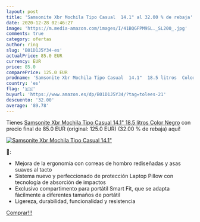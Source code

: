 ```yaml
---
layout: post
title: 'Samsonite Xbr Mochila Tipo Casual  14.1" al 32.00 % de rebaja'
date: 2020-12-28 02:46:27
image: 'https://m.media-amazon.com/images/I/41BQGFPM9SL._SL200_.jpg'
comments: true
category: ofertas
author: ring
slug: 'B01D1J5Y34-es'
actualPrice: 85.0 EUR
currency: EUR
price: 85.0
comparePrice: 125.0 EUR
prodname: 'Samsonite Xbr Mochila Tipo Casual  14.1"  18.5 litros  Color Negro'
country: 'es'
flag: '🇪🇸'
buyurl: 'https://www.amazon.es/dp/B01D1J5Y34/?tag=tolees-21'
descuento: '32.00'
average: '89.78'
---
```


Tienes [Samsonite Xbr Mochila Tipo Casual  14.1"  18.5 litros  Color Negro](https://www.amazon.es/dp/B01D1J5Y34/?tag=tolees-21) con precio final de  85.0 EUR (original: 125.0 EUR) (32.00 %  de rebaja) aqui!

[![Samsonite Xbr Mochila Tipo Casual  14.1"](https://m.media-amazon.com/images/I/41BQGFPM9SL._SL200_.jpg)](https://www.amazon.es/dp/B01D1J5Y34/?tag=tolees-21)

🔎:

- Mejora de la ergonomía con correas de hombro rediseñadas y asas suaves al tacto
- Sistema nuevo y perfeccionado de protección Laptop Pillow con tecnología de absorción de impactos
- Exclusivo compartimento para portátil Smart Fit, que se adapta fácilmente a diferentes tamaños de portátil
- Ligereza, durabilidad, funcionalidad y resistencia

[Comprar!!!](https://www.amazon.es/dp/B01D1J5Y34/?tag=tolees-21)
